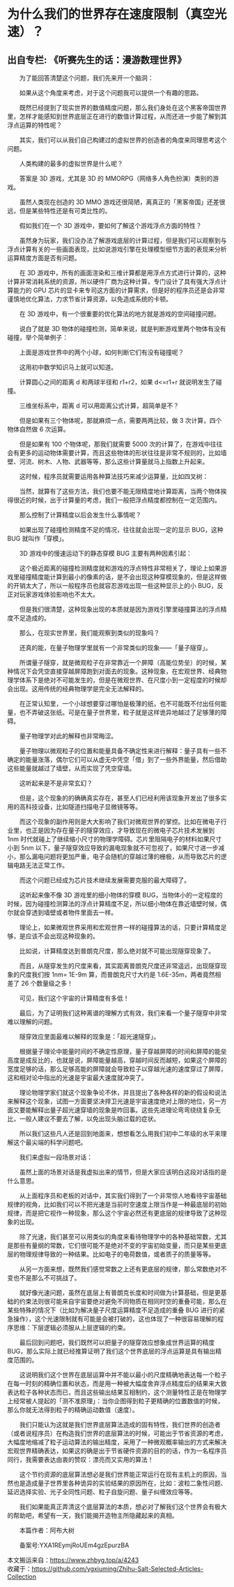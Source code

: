 # 为什么我们的世界存在速度限制（真空光速）？  
## 出自专栏: 《听赛先生的话：漫游数理世界》  
&emsp;&emsp;为了能回答清楚这个问题，我们先来开一个脑洞：  
  
&emsp;&emsp;如果从这个角度来考虑，对于这个问题我可以提供一个有趣的思路。  
  
&emsp;&emsp;既然已经提到了现实世界的数值精度问题，那么我们身处在这个黑客帝国世界里，怎样才能感知到世界底层正在进行的数值计算过程，从而还进一步能了解到其浮点运算的特性呢？  
  
&emsp;&emsp;其实，我们可以从我们自己构建过的虚拟世界的创造者的角度来同理思考这个问题。  
  
&emsp;&emsp;人类构建的最多的虚拟世界是什么呢？  
  
&emsp;&emsp;答案是 3D 游戏，尤其是 3D 的 MMORPG（网络多人角色扮演）类别的游戏。  
  
&emsp;&emsp;虽然人类现在创造的 3D MMO 游戏还很简陋，离真正的「黑客帝国」还差很远，但是某些特性还是有可类比性的。  
  
&emsp;&emsp;假如我们在一个 3D 游戏中，要如何了解这个游戏浮点方面的特性？  
  
&emsp;&emsp;虽然身为玩家，我们没办法了解游戏底层的计算过程，但是我们可以观察到与浮点计算有关的一些画面表现，比如说游戏引擎在处理模型细节方面的表现来分析运算精度方面是否有问题。  
  
&emsp;&emsp;在 3D 游戏中，所有的画面渲染和三维计算都是用浮点方式进行计算的，这种计算非常消耗系统的资源，所以硬件厂商为这种计算，专门设计了具有强大浮点计算能力的 GPU 芯片的显卡来专司这方面的计算需求，但是好的程序员还是会非常谨慎地优化算法，力求节省计算资源，以免造成系统的卡顿。  
  
&emsp;&emsp;在 3D 游戏中，有一个很重要的优化算法的地方就是游戏的空间碰撞问题。  
  
&emsp;&emsp;说白了就是 3D 物体的碰撞检测，简单来说，就是判断游戏里两个物体有没有碰撞，举个简单例子：  
  
&emsp;&emsp;上面是游戏世界中的两个小球，如何判断它们有没有碰撞呢？  
  
&emsp;&emsp;这用初中数学知识马上就可以知道。  
  
&emsp;&emsp;计算圆心之间的距离 d 和两球半径和 r1+r2，如果 d<=r1+r 就说明发生了碰撞。  
  
&emsp;&emsp;三维坐标系中，距离 d 可以用距离公式计算，超简单是不？  
  
&emsp;&emsp;但是如果有三个物体呢，那就麻烦一点，需要两两比较，做 3 次计算，四个物体自然做 6 次运算。  
  
&emsp;&emsp;但是如果有 100 个物体呢，那我们就需要 5000 次的计算了，在游戏中往往会有更多的运动物体需要计算，而且这些物体的形状往往是非常不规则的，比如墙壁、河流、树木、人物、武器等等，那么这些计算量就马上指数上升起来。  
  
&emsp;&emsp;这时候，程序员就需要运用各种算法技巧来减少运算量，比如四叉树：  
  
&emsp;&emsp;当然，就算有了这些方法，我们也要不能无限精度地计算距离，当两个物体挨得很近的时候，出于计算量的考虑，我们一般把浮点精度都控制在一定范围内。  
  
&emsp;&emsp;那么控制了计算精度以后会发生什么事情呢？  
  
&emsp;&emsp;如果出现了碰撞检测精度不足的情况，往往就会出现一定的显示 BUG，这种 BUG 就叫作「穿模」。  
  
&emsp;&emsp;3D 游戏中的慢速运动下的静态穿模 BUG 主要有两种因素引起：  
  
&emsp;&emsp;这个极近距离的碰撞检测精度就和游戏的浮点特性非常相关了，理论上如果游戏里碰撞精度能计算到最小的像素的话，是不会出现这种穿模现象的，但是这样做的开销太大了，所以一般程序员也就容忍游戏出现一些这种显示上的小 BUG，反正对玩家游戏体验影响也不太大。  
  
&emsp;&emsp;但是我们很清楚，这种现象出现的本质就是因为游戏引擎里碰撞算法的浮点精度不足造成的。  
  
&emsp;&emsp;那么，在现实世界里，我们能观察到类似的现象吗？  
  
&emsp;&emsp;还真的能，在量子物理学里就有一个非常类似的现象——「量子隧穿」。  
  
&emsp;&emsp;所谓量子隧穿，就是微观粒子在非常靠近一个屏障（高能位势垒）的时候，某种情况下会凭空直接穿越屏障跑到对面去的现象。这种现象，在宏观世界、经典物理学体系下是绝对不可能发生的，但是在微观世界、在尺度小到一定程度的时候却会出现。这用传统的经典物理学是完全无法解释的。  
  
&emsp;&emsp;在正常认知里，一个小球想要穿过哪怕是极薄的纸，也不可能既不付出任何能量，也不弄破这张纸。可是在量子世界里，粒子就是这样诡异地越过了足够薄的障碍。  
  
&emsp;&emsp;量子物理学对此的解释也非常晦涩。  
  
&emsp;&emsp;量子物理以微观粒子的位置和能量具备不确定性来进行解释：量子具有一些不确定的能量涨落，偶尔它们可以从虚无中凭空「借」到了一些外界能量，然后借助这些能量就越过了墙壁，从而实现了凭空穿墙。  
  
&emsp;&emsp;这听起来是不是非常玄幻？  
  
&emsp;&emsp;但是，这个现象的的确确真实存在，甚至人们已经利用该现象开发出了很多实用的高科技设备，比如隧道扫描电子显微镜等等。  
  
&emsp;&emsp;而这个现象的副作用则是大大影响了我们对微观世界的掌控。比如在微电子行业里，也正是因为存在量子的隧穿效应，才导致现在的微电子芯片技术发展到 1nm 时代就碰上了继续缩小尺寸的物理学障碍。芯片里阻隔电子的材料如果尺寸小到 5nm 以下，量子隧穿效应导致的漏电现象就不可忽视了，如果尺寸进一步减小，那么漏电问题将更加严重，电子会随机的穿越过薄的栅极，从而导致芯片的逻辑电路无法正常工作。  
  
&emsp;&emsp;而这个问题已经成为芯片技术继续发展需要克服的最大障碍了。  
  
&emsp;&emsp;这听起来像不像 3D 游戏里的细小物体的穿模 BUG，当物体小的一定程度的时候，因为碰撞检测算法的浮点计算精度不足，所以细小物体在靠近墙壁时候，偶尔就会穿透到墙壁或者物件里面去一样。  
  
&emsp;&emsp;理论上，如果微观世界采用和宏观世界一样的碰撞算法的话，只要计算精度足够，是应该不会出现这种现象的。  
  
&emsp;&emsp;比如说，计算精度达到普朗克尺度，那么绝对就不可能出现隧穿现象了。  
  
&emsp;&emsp;而且，从隧穿发生的尺度来看，其实距离普朗克尺度还非常遥远，出现隧穿现象的尺度我们按 1nm= 1E-9m 算，而普朗克尺寸大约是 1.6E-35m，两者竟然相差了 26 个数量级之多！  
  
&emsp;&emsp;可见，我们这个宇宙的计算精度有多低！  
  
&emsp;&emsp;最后，为了证明我们这种离谱的理解方式有效，我们来看一个量子隧穿中非常难以理解的问题。  
  
&emsp;&emsp;隧穿效应里面最难以解释的现象是：「超光速隧穿」。  
  
&emsp;&emsp;根据量子理论中能量时间的不确定性原理，量子穿越屏障的时间和屏障的能垒高度是成反比的，也就是说，屏障能量越高，穿越时间反而越短，如果这个屏障的宽度足够的话，那么足够高能的屏障就会导致粒子以穿越光速的速度穿过了屏障，这和相对论中指出的光速是宇宙最大速度就冲突了。  
  
&emsp;&emsp;理论物理学家们就这个现象争论不休，并且提出了各种各样的新的假设和说法来解释这个现象，试图一方面要坚决捍卫光速是宇宙速度绝对上限的地位，另一方面又要能解释出量子超光速穿墙的现象是咋回事。这些先进理论弯弯绕绕复杂无比，一般人建议不要去了解，以免出现头脑过载的症状。  
  
&emsp;&emsp;所以我们这些凡人还是回到地面来，想想看怎么用我们初中二年级的水平来理解这个最尖端的科学问题吧。  
  
&emsp;&emsp;我们来虚拟一段场景对话：  
  
&emsp;&emsp;虽然上面的场景对话是我虚拟出来的情节，但是大家应该明白这段对话指的是什么意思。  
  
&emsp;&emsp;从上面程序员和老板的对话中，其实我们得到了一个非常惊人地看待宇宙基础规律的视角，比如我们可以不把光速是当前时空速度上限当作是一种最底层的初始规律，而是把它视作一种现象，那么这个宇宙必然还有更底层的规律导致了这种现象的出现。  
  
&emsp;&emsp;除了光速，我们甚至可以用类似的角度来看待物理学中的各种基础常数，尤其是那些有量纲的常数，它们很可能不是绝对不变的宇宙初始变量，而只是某些更底层的物理规律导致的一种结果。比如电子的电荷数值，或者质子的质量等等。  
  
&emsp;&emsp;从另一方面来想，既然我们感觉常数之上还有更底层的规律，那么常数绝对不变也不是那么不可挑战了。  
  
&emsp;&emsp;就好像光速问题，虽然在底层上有普朗克长度和时间做为计算基础，但是更基础的约束法则很可能来自宇宙要绝对避免不同物质在相同时空的重叠可能，那么在某些特殊的情况下（比如为解决量子尺度运算精度不足造成的重叠 BUG 进行的紧急操作），这个光速限制就有可能是会被打破的，这也体现了一种很容易理解的程序思维：下层逻辑必须服从上层逻辑的约束。  
  
&emsp;&emsp;最后回到问题吧，我们既然可以把量子的隧穿效应想象成世界运算的精度 BUG，那么实际上就已经推算证明了我们这个世界底层的浮点运算是具有输出精度范围的。  
  
&emsp;&emsp;这说明我们这个世界在底层运算中并不能以最小的尺度精确地表达每一个粒子在每一时刻的精确位置和状态，而是用一种被大幅度舍弃浮点精度后的结果来大致表达粒子各种状态而已，而且这些输出结果互相制约，这个测量特性正是在物理学上经常被人提起的「测不准原理」：当你企图得到粒子更精确的位置数值的时候，那么你就无法得到粒子的精确运动数值（速度）。  
  
&emsp;&emsp;我们只能认为这就是我们世界底层算法造成的固有特性，我们世界的创造者（或者说程序员）在构造我们世界的底层算法的时候，可能出于节省资源的考虑，大幅度地缩减了粒子运动算法的输出精度，采用了一种微观概率输出的方式来解决宏观世界精确表达，如果这的确是出于节省硬件资源的目的的话，作为一名程序员同行，我需要表达由衷的赞叹：漂亮而又实用的算法！  
  
&emsp;&emsp;这个节约资源的底层算法想必是我们世界能正常运行在现有主机上的原因，当然也是造成量子世界里各种诡异的实验结果的原因所在，比如：波粒二象性问题、延迟选择实验、光子全同性问题、粒子自旋问题、量子纠缠效应等等。  
  
&emsp;&emsp;我们如果能真正弄清这个底层算法的本质，想必对了解我们这个世界会有极大的帮助吧，希望有一天，我们能揭开造物主所隐藏起来的真相。  
  
&emsp;&emsp;本篇作者：阿布大树  
  
&emsp;&emsp;备案号:YXA1REymjRoUEm4gzEpurzBA  
  
本文搬运来自：https://www.zhbyg.top/a/4243  
 收藏于：https://github.com/ygxiuming/Zhihu-Salt-Selected-Articles-Collection